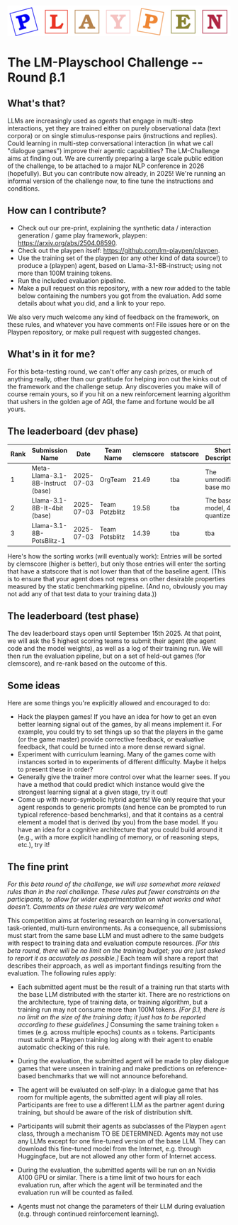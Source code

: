 ![Playpen Logo](playpen-logo.png)

# The LM-Playschool Challenge -- Round β.1

## What's that?

LLMs are increasingly used as *agents* that engage in multi-step interactions, yet they are trained either on purely observational data (text corpora) or on single stimulus-response pairs (instructions and replies). Could learning in multi-step conversational interaction (in what we call "dialogue games") improve their agentic capabilities? The LM-Challenge aims at finding out. We are currently preparing a large scale public edition of the challenge, to be attached to a major NLP conference in 2026 (hopefully). But you can contribute now already, in 2025! We're running an informal version of the challenge now, to fine tune the instructions and conditions.

## How can I contribute?

- Check out our pre-print, explaining the synthetic data / interaction generation / game play framework, playpen: <https://arxiv.org/abs/2504.08590>.
- Check out the playpen itself: <https://github.com/lm-playpen/playpen>.
- Use the training set of the playpen (or any other kind of data source!) to produce a (playpen) agent, based on Llama-3.1-8B-instruct; using not more than 100M training tokens.
- Run the included evaluation pipeline. 
- Make a pull request on this repository, with a new row added to the table below containing the numbers you got from the evaluation. Add some details about what you did, and a link to your repo.

We also very much welcome any kind of feedback on the framework, on these rules, and whatever you have comments on! File issues here or on the Playpen repository, or make pull request with suggested changes.

## What's in it for me?

For this beta-testing round, we can't offer any cash prizes, or much of anything really, other than our gratitude for helping iron out the kinks out of the framework and the challenge setup. Any discoveries you make will of course remain yours, so if you hit on a new reinforcement learning algorithm that ushers in the golden age of AGI, the fame and fortune would be all yours.



## The leaderboard (dev phase)

| Rank | Submission Name | Date | Team Name | clemscore | statscore | Short Description |
| ---------- | ------- | ------- | ------- | -------|------|-----|
| 1 | Meta-Llama-3.1-8B-Instruct (base) | 2025-07-03 | OrgTeam | 21.49 | tba | The unmodified base model |
| 2 |  Llama-3.1-8B-It-4bit (base) | 2025-07-03 | Team Potzblitz | 19.58 | tba | The base model, 4bit quantized |
| 3 | Llama-3.1-8B-PotsBlitz-1 | 2025-07-03 | Team Potsblitz | 14.39 | tba | tba 

Here's how the sorting works (will eventually work): Entries will be sorted by clemscore (higher is better), but only those entries will enter the sorting that have a statscore that is not lower than that of the baseline agent. (This is to ensure that your agent does not regress on other desirable properties measured by the static benchmarking pipeline. (And no, obviously you may not add any of that test data to your training data.))


## The leaderboard (test phase)

The dev leaderboard stays open until September 15th 2025. At that point, we will ask the 5 highest scoring teams to submit their agent (the agent code and the model weights), as well as a log of their training run. We will then run the evaluation pipeline, but on a set of held-out games (for clemscore), and re-rank based on the outcome of this.





## Some ideas

Here are some things you're explicitly allowed and encouraged to do:

- Hack the playpen games! If you have an idea for how to get an even better learning signal out of the games, by all means implement it. For example, you could try to set things up so that the players in the game (or the game master) provide corrective feedback, or evaluative feedback, that could be turned into a more dense reward signal.
- Experiment with curriculum learning. Many of the games come with instances sorted in to experiments of different difficulty. Maybe it helps to present these in order?
- Generally give the trainer more control over what the learner sees. If you have a method that could predict which instance would give the strongest learning signal at a given stage, try it out!
- Come up with neuro-symbolic hybrid agents! We only require that your agent responds to generic prompts (and hence can be prompted to run typical reference-based benchmarks), and that it contains as a central element a model that is derived (by you) from the base model. If you have an idea for a cognitive architecture that you could build around it (e.g., with a more explicit handling of memory, or of reasoning steps, etc.), try it!


## The fine print

*For this beta round of the challenge, we will use somewhat more relaxed rules than in the real challenge. These rules put fewer constraints on the participants, to allow for wider experimentation on what works and what doesn't. Comments on these rules are very welcome!*


This competition aims at fostering research on learning in conversational, task-oriented, multi-turn environments. As a consequence, all submissions must start from the same base LLM and must adhere to the same budgets with respect to training data and evaluation compute resources. *[For this beta round, there will be no limit on the training budget; you are just asked to report it as accurately as possible.]*
Each team will share a report that describes their approach, as well as important findings resulting from the evaluation. The following rules apply:

- Each submitted agent must be the result of a training run that starts with the base LLM distributed with the starter kit. There are no restrictions on the architecture, type of training data, or training algorithm, but a training run may not consume more than 100M tokens. *[For β.1, there is no limit on the size of the training data; it just has to be reported according to these guidelines.]* Consuming the same training token `n` times (e.g. across multiple epochs) counts as `n` tokens. Participants must submit a Playpen training log along with their agent to enable automatic checking of this rule.

- During the evaluation, the submitted agent will be made to play dialogue games that were unseen in training and make predictions on reference-based benchmarks that we will not announce beforehand.

- The agent will be evaluated on self-play: In a dialogue game that has room for multiple agents, the submitted agent will play all roles. Participants are free to use a different LLM as the partner agent during training, but should be aware of the risk of distribution shift.

- Participants will submit their agents as subclasses of the Playpen `agent` class, through a mechanism TO BE DETERMINED. Agents may not use any LLMs except for one fine-tuned version of the base LLM. They can download this fine-tuned model from the Internet, e.g. through Huggingface, but are not allowed any other form of Internet access.

-  During the evaluation, the submitted agents will be run on an Nvidia A100 GPU or similar. There is a time limit of two hours for each evaluation run, after which the agent will be terminated and the evaluation run will be counted as failed.

- Agents must not change the parameters of their LLM during evaluation (e.g. through continued reinforcement learning).
